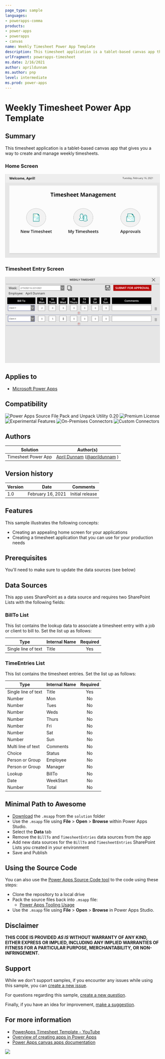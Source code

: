 ```yaml
---
page_type: sample
languages:
- powerapps-comma
products:
- power-apps
- powerapps
- canvas
name: Weekly Timesheet Power App Template
description: This timesheet application is a tablet-based canvas app that gives you a way to create and manage weekly timesheets.
urlFragment: powerapps-timesheet
ms.date: 2/16/2021
author: aprildunnam
ms.author: pnp
level: intermediate
ms.prod: power-apps
---
```


# Weekly Timesheet Power App Template

## Summary

This timesheet application is a tablet-based canvas app that gives you a way to create and manage weekly timesheets.

### Home Screen

![home screen](./assets/TimesheetHomeScreen.png)  

### Timesheet Entry Screen

![timesheet entry screen](./assets/TimesheetEntryScreen.png)  


## Applies to

* [Microsoft Power Apps](https://docs.microsoft.com/powerapps/)

## Compatibility

![Power Apps Source File Pack and Unpack Utility 0.20](https://img.shields.io/badge/Packing%20Tool-0.20-green.svg)
![Premium License](https://img.shields.io/badge/Premium%20License-Not%20Required-green.svg "Premium Power Apps license not required")
![Experimental Features](https://img.shields.io/badge/Experimental%20Features-No-green.svg "Does not rely on experimental features")
![On-Premises Connectors](https://img.shields.io/badge/On--Premises%20Connectors-No-green.svg "Does not use on-premise connectors")
![Custom Connectors](https://img.shields.io/badge/Custom%20Connectors-Not%20Required-green.svg "Does not use custom connectors")

## Authors

Solution|Author(s)
--------|---------
Timesheet Power App | [April Dunnam](https://github.com/aprildunnam) ([@aprildunnam](https://www.twitter.com/aprildunnam) )

## Version history

Version|Date|Comments
-------|----|--------
1.0|February 16, 2021|Initial release


## Features

This sample illustrates the following concepts:

* Creating an appealing home screen for your applications
* Creating a timesheet application that you can use for your production needs

## Prerequisites

You'll need to make sure to update the data sources (see below)

## Data Sources
 
This app uses SharePoint as a data source and requires two SharePoint Lists with the following fields:

### BillTo List

This list contains the lookup data to associate a timesheet entry with a job or client to bill to.  Set the list up as follows:

|Type|Internal Name|Required|
|---|---|:---:|
|Single line of text|Title|Yes|

### TimeEntries List

This list contains the timesheet entries.  Set the list up as follows:

|Type|Internal Name|Required|
|---|---|:---:|
|Single line of text|Title|Yes|
|Number|Mon|No|
|Number|Tues|No|
|Number|Weds|No|
|Number|Thurs|No|
|Number|Fri|No|
|Number|Sat|No|
|Number|Sun|No|
|Multi line of text|Comments|No|
|Choice|Status|No|
|Person or Group|Employee|No|
|Person or Group|Manager|No|
|Lookup|BillTo|No|
|Date|WeekStart|No|
|Number|Total|No|

## Minimal Path to Awesome

* [Download](https://github.com/pnp/powerapps-samples/blob/main/samples/Timesheet/solution/WeeklyTimesheet.msapp) the `.msapp` from the `solution` folder
* Use the `.msapp` file using **File** > **Open** > **Browse** within Power Apps Studio.
* Select the **Data** tab
* Remove the `BillTo` and `TimesheetEntries` data sources from the app
* Add new data sources for the `BillTo` and `TimesheetEntries` SharePoint Lists you created in your environment
* Save and Publish

## Using the Source Code

  You can also use the [Power Apps Source Code tool](https://github.com/microsoft/PowerApps-Language-Tooling) to the code using these steps:

* Clone the repository to a local drive
* Pack the source files back into `.msapp` file:
  * [Power Apps Tooling Usage](https://github.com/microsoft/PowerApps-Language-Tooling)
* Use the `.msapp` file using **File** > **Open** > **Browse** in Power Apps Studio.

## Disclaimer

**THIS CODE IS PROVIDED *AS IS* WITHOUT WARRANTY OF ANY KIND, EITHER EXPRESS OR IMPLIED, INCLUDING ANY IMPLIED WARRANTIES OF FITNESS FOR A PARTICULAR PURPOSE, MERCHANTABILITY, OR NON-INFRINGEMENT.**


## Support

While we don't support samples, if you encounter any issues while using this sample, you can [create a new issue](https://github.com/pnp/powerapps-samples/issues/new?assignees=&labels=Needs%3A+Triage+%3Amag%3A%2Ctype%3Abug-suspected&template=bug-report.yml&sample=Timesheet&authors=@aprildunnam&title=Timesheet%20-%20).

For questions regarding this sample, [create a new question](https://github.com/pnp/powerapps-samples/issues/new?assignees=&labels=Needs%3A+Triage+%3Amag%3A%2Ctype%3Abug-suspected&template=question.yml&sample=Timesheet&authors=@aprildunnam&title=Timesheet%20-%20).

Finally, if you have an idea for improvement, [make a suggestion](https://github.com/pnp/powerapps-samples/issues/new?assignees=&labels=Needs%3A+Triage+%3Amag%3A%2Ctype%3Abug-suspected&template=suggestion.yml&sample=Timesheet&authors=@aprildunnam&title=Timesheet%20-%20).

## For more information

- [PowerApps Timesheet Template - YouTube](https://youtu.be/A8SiNTnQw0Q)
- [Overview of creating apps in Power Apps](https://docs.microsoft.com/powerapps/maker/)
- [Power Apps canvas apps documentation](https://docs.microsoft.com/en-us/powerapps/maker/canvas-apps/)

<img src="https://telemetry.sharepointpnp.com/powerapps-samples/samples/timesheet" />